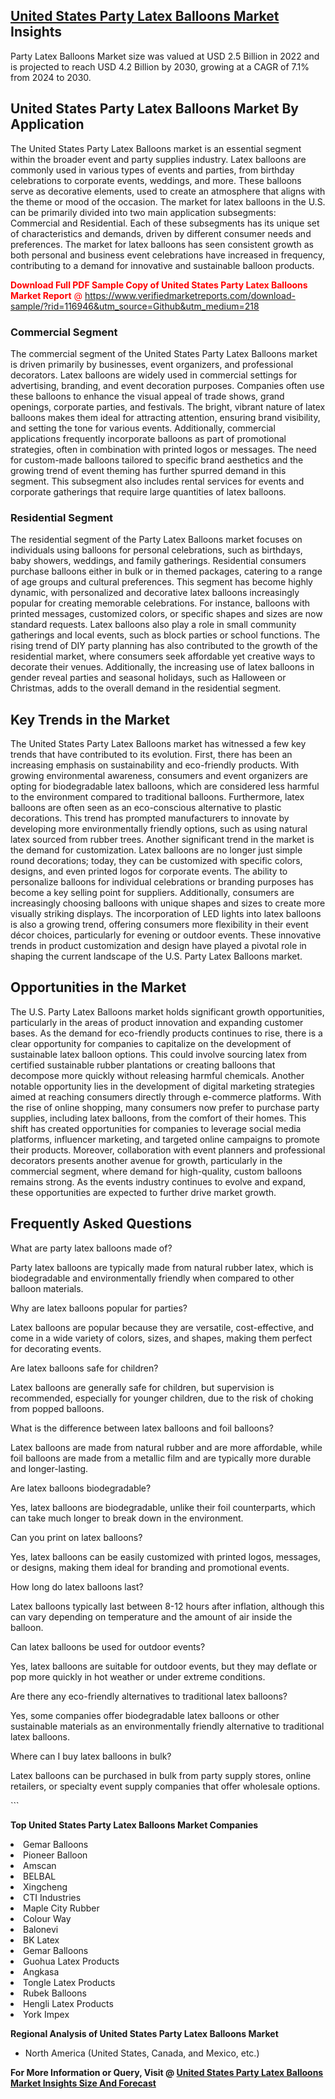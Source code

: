 <h2><a href="https://www.verifiedmarketreports.com/download-sample/?rid=116946&amp;utm_source=Github&amp;utm_medium=218" target="_blank">United States Party Latex Balloons Market</a> Insights</h2><p>Party Latex Balloons Market size was valued at USD 2.5 Billion in 2022 and is projected to reach USD 4.2 Billion by 2030, growing at a CAGR of 7.1% from 2024 to 2030.</p><p> <h2>United States Party Latex Balloons Market By Application</h2> <p>The United States Party Latex Balloons market is an essential segment within the broader event and party supplies industry. Latex balloons are commonly used in various types of events and parties, from birthday celebrations to corporate events, weddings, and more. These balloons serve as decorative elements, used to create an atmosphere that aligns with the theme or mood of the occasion. The market for latex balloons in the U.S. can be primarily divided into two main application subsegments: Commercial and Residential. Each of these subsegments has its unique set of characteristics and demands, driven by different consumer needs and preferences. The market for latex balloons has seen consistent growth as both personal and business event celebrations have increased in frequency, contributing to a demand for innovative and sustainable balloon products. <p><span class=""><span style="color: #ff0000;"><strong>Download Full PDF Sample Copy of United States Party Latex Balloons Market Report</strong> @ </span><a href="https://www.verifiedmarketreports.com/download-sample/?rid=116946&amp;utm_source=Github&amp;utm_medium=218" target="_blank">https://www.verifiedmarketreports.com/download-sample/?rid=116946&amp;utm_source=Github&amp;utm_medium=218</a></span></p></p> <h3>Commercial Segment</h3> <p>The commercial segment of the United States Party Latex Balloons market is driven primarily by businesses, event organizers, and professional decorators. Latex balloons are widely used in commercial settings for advertising, branding, and event decoration purposes. Companies often use these balloons to enhance the visual appeal of trade shows, grand openings, corporate parties, and festivals. The bright, vibrant nature of latex balloons makes them ideal for attracting attention, ensuring brand visibility, and setting the tone for various events. Additionally, commercial applications frequently incorporate balloons as part of promotional strategies, often in combination with printed logos or messages. The need for custom-made balloons tailored to specific brand aesthetics and the growing trend of event theming has further spurred demand in this segment. This subsegment also includes rental services for events and corporate gatherings that require large quantities of latex balloons. <h3>Residential Segment</h3> <p>The residential segment of the Party Latex Balloons market focuses on individuals using balloons for personal celebrations, such as birthdays, baby showers, weddings, and family gatherings. Residential consumers purchase balloons either in bulk or in themed packages, catering to a range of age groups and cultural preferences. This segment has become highly dynamic, with personalized and decorative latex balloons increasingly popular for creating memorable celebrations. For instance, balloons with printed messages, customized colors, or specific shapes and sizes are now standard requests. Latex balloons also play a role in small community gatherings and local events, such as block parties or school functions. The rising trend of DIY party planning has also contributed to the growth of the residential market, where consumers seek affordable yet creative ways to decorate their venues. Additionally, the increasing use of latex balloons in gender reveal parties and seasonal holidays, such as Halloween or Christmas, adds to the overall demand in the residential segment. <h2>Key Trends in the Market</h2> <p>The United States Party Latex Balloons market has witnessed a few key trends that have contributed to its evolution. First, there has been an increasing emphasis on sustainability and eco-friendly products. With growing environmental awareness, consumers and event organizers are opting for biodegradable latex balloons, which are considered less harmful to the environment compared to traditional balloons. Furthermore, latex balloons are often seen as an eco-conscious alternative to plastic decorations. This trend has prompted manufacturers to innovate by developing more environmentally friendly options, such as using natural latex sourced from rubber trees. Another significant trend in the market is the demand for customization. Latex balloons are no longer just simple round decorations; today, they can be customized with specific colors, designs, and even printed logos for corporate events. The ability to personalize balloons for individual celebrations or branding purposes has become a key selling point for suppliers. Additionally, consumers are increasingly choosing balloons with unique shapes and sizes to create more visually striking displays. The incorporation of LED lights into latex balloons is also a growing trend, offering consumers more flexibility in their event décor choices, particularly for evening or outdoor events. These innovative trends in product customization and design have played a pivotal role in shaping the current landscape of the U.S. Party Latex Balloons market. <h2>Opportunities in the Market</h2> <p>The U.S. Party Latex Balloons market holds significant growth opportunities, particularly in the areas of product innovation and expanding customer bases. As the demand for eco-friendly products continues to rise, there is a clear opportunity for companies to capitalize on the development of sustainable latex balloon options. This could involve sourcing latex from certified sustainable rubber plantations or creating balloons that decompose more quickly without releasing harmful chemicals. Another notable opportunity lies in the development of digital marketing strategies aimed at reaching consumers directly through e-commerce platforms. With the rise of online shopping, many consumers now prefer to purchase party supplies, including latex balloons, from the comfort of their homes. This shift has created opportunities for companies to leverage social media platforms, influencer marketing, and targeted online campaigns to promote their products. Moreover, collaboration with event planners and professional decorators presents another avenue for growth, particularly in the commercial segment, where demand for high-quality, custom balloons remains strong. As the events industry continues to evolve and expand, these opportunities are expected to further drive market growth. <h2>Frequently Asked Questions</h2> <p>What are party latex balloons made of?</p> <p>Party latex balloons are typically made from natural rubber latex, which is biodegradable and environmentally friendly when compared to other balloon materials.</p> <p>Why are latex balloons popular for parties?</p> <p>Latex balloons are popular because they are versatile, cost-effective, and come in a wide variety of colors, sizes, and shapes, making them perfect for decorating events.</p> <p>Are latex balloons safe for children?</p> <p>Latex balloons are generally safe for children, but supervision is recommended, especially for younger children, due to the risk of choking from popped balloons.</p> <p>What is the difference between latex balloons and foil balloons?</p> <p>Latex balloons are made from natural rubber and are more affordable, while foil balloons are made from a metallic film and are typically more durable and longer-lasting.</p> <p>Are latex balloons biodegradable?</p> <p>Yes, latex balloons are biodegradable, unlike their foil counterparts, which can take much longer to break down in the environment.</p> <p>Can you print on latex balloons?</p> <p>Yes, latex balloons can be easily customized with printed logos, messages, or designs, making them ideal for branding and promotional events.</p> <p>How long do latex balloons last?</p> <p>Latex balloons typically last between 8-12 hours after inflation, although this can vary depending on temperature and the amount of air inside the balloon.</p> <p>Can latex balloons be used for outdoor events?</p> <p>Yes, latex balloons are suitable for outdoor events, but they may deflate or pop more quickly in hot weather or under extreme conditions.</p> <p>Are there any eco-friendly alternatives to traditional latex balloons?</p> <p>Yes, some companies offer biodegradable latex balloons or other sustainable materials as an environmentally friendly alternative to traditional latex balloons.</p> <p>Where can I buy latex balloons in bulk?</p> <p>Latex balloons can be purchased in bulk from party supply stores, online retailers, or specialty event supply companies that offer wholesale options.</p> ```</p><p><strong>Top United States Party Latex Balloons Market Companies</strong></p><div data-test-id=""><p><li>Gemar Balloons</li><li> Pioneer Balloon</li><li> Amscan</li><li> BELBAL</li><li> Xingcheng</li><li> CTI Industries</li><li> Maple City Rubber</li><li> Colour Way</li><li> Balonevi</li><li> BK Latex</li><li> Gemar Balloons</li><li> Guohua Latex Products</li><li> Angkasa</li><li> Tongle Latex Products</li><li> Rubek Balloons</li><li> Hengli Latex Products</li><li> York Impex</li></p><div><strong>Regional Analysis of&nbsp;United States Party Latex Balloons Market</strong></div><ul><li dir="ltr"><p dir="ltr">North America&nbsp;(United States, Canada, and Mexico, etc.)</p></li></ul><p><strong>For More Information or Query, Visit @&nbsp;</strong><strong><a href="https://www.verifiedmarketreports.com/product/global-party-latex-balloons-market-report-history-and-forecast-2014-2025-breakdown-data-by-manufacturers-key-regions-types-and-application/?utm_source=Github&amp;utm_medium=218" target="_blank">United States Party Latex Balloons Market Insights Size And Forecast</a></strong></p></div>
